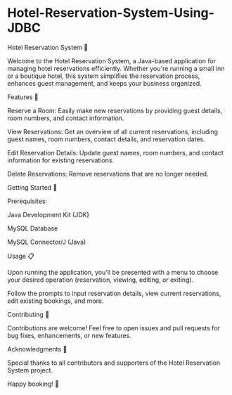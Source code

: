 # Hotel-Reservation-System-Using-JDBC

Hotel Reservation System 🏨

Welcome to the Hotel Reservation System, a Java-based application for managing hotel reservations efficiently. Whether you're running a small inn or a boutique hotel, this system simplifies the reservation process, enhances guest management, and keeps your business organized.

Features 🌟

Reserve a Room: Easily make new reservations by providing guest details, room numbers, and contact information.

View Reservations: Get an overview of all current reservations, including guest names, room numbers, contact details, and reservation dates.

Edit Reservation Details: Update guest names, room numbers, and contact information for existing reservations.

Delete Reservations: Remove reservations that are no longer needed.

Getting Started 🚀

Prerequisites:

Java Development Kit (JDK)

MySQL Database

MySQL Connector/J (Java)


Usage 📋

Upon running the application, you'll be presented with a menu to choose your desired operation (reservation, viewing, editing, or exiting).

Follow the prompts to input reservation details, view current reservations, edit existing bookings, and more.

Contributing 🤝

Contributions are welcome! Feel free to open issues and pull requests for bug fixes, enhancements, or new features.

Acknowledgments 🙏

Special thanks to all contributors and supporters of the Hotel Reservation System project.

Happy booking! 🌆

